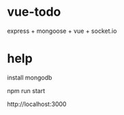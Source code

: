 # vue-todo
express + mongoose + vue + socket.io

# help
install mongodb

npm run start

http://localhost:3000
